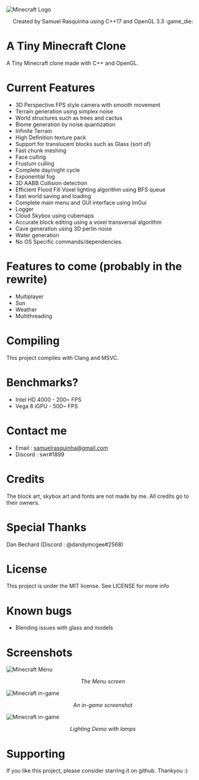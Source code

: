 ![Minecraft Logo](https://github.com/swr06/Minecraft/blob/master/Screenshots/logo.png)
<p align=center>
Created by Samuel Rasquinha using C++17 and OpenGL 3.3 :game_die:
</p>

# A Tiny Minecraft Clone
A Tiny Minecraft clone made with C++ and OpenGL. 

# Current Features
- 3D Perspective FPS style camera with smooth movement
- Terrain generation using simplex noise
- World structures such as trees and cactus
- Biome generation by noise quantization 
- Infinite Terrain
- High Definition texture pack
- Support for translucent blocks such as Glass (sort of)
- Fast chunk meshing 
- Face culling
- Frustum culling
- Complete day/night cycle
- Exponential fog
- 3D AABB Collision detection
- Efficient Flood Fill Voxel lighting algorithm using BFS queue
- Fast world saving and loading
- Complete main menu and GUI interface using ImGui
- Logger
- Cloud Skybox using cubemaps
- Accurate block editing using a voxel transversal algorithm
- Cave generation using 3D perlin noise
- Water generation 
- No OS Specific commands/dependencies. 

# Features to come (probably in the rewrite)
- Multiplayer
- Sun 
- Weather
- Multithreading

# Compiling 
This project compiles with Clang and MSVC. 

# Benchmarks? 
- Intel HD 4000 - 200~ FPS
- Vega 8 iGPU - 500~ FPS

# Contact me
- Email : samuelrasquinha@gmail.com
- Discord : swr#1899

# Credits
The block art, skybox art and fonts are not made by me. All credits go to their owners. 

# Special Thanks
Dan Bechard (Discord : @dandymcgee#2568)

# License
This project is under the MIT license. See LICENSE for more info

# Known bugs
- Blending issues with glass and models

# Screenshots

![Minecraft Menu](https://github.com/swr06/Minecraft/blob/master/Screenshots/menu.png)
<p align="center">
  <i>The Menu screen</i>
</p>

![Minecraft in-game](https://github.com/swr06/Minecraft/blob/master/Screenshots/in_game.png)
<p align="center">
  <i>An in-game screenshot</i>
</p>

![Minecraft in-game](https://github.com/swr06/Minecraft/blob/master/Screenshots/bfs_light.jpg)
<p align="center">
  <i>Lighting Demo with lamps</i>
</p>

# Supporting 
If you like this project, please consider starring it on github. Thankyou :)
